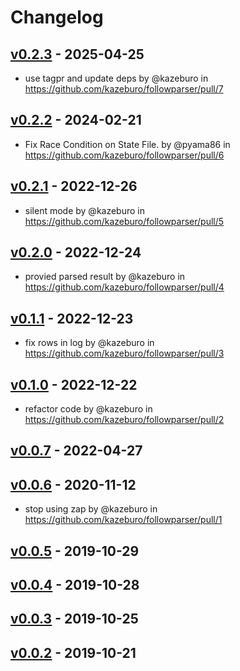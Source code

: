# Changelog

## [v0.2.3](https://github.com/kazeburo/followparser/compare/v0.2.2...v0.2.3) - 2025-04-25
- use tagpr and update deps by @kazeburo in https://github.com/kazeburo/followparser/pull/7

## [v0.2.2](https://github.com/kazeburo/followparser/compare/v0.2.1...v0.2.2) - 2024-02-21
- Fix Race Condition on State File. by @pyama86 in https://github.com/kazeburo/followparser/pull/6

## [v0.2.1](https://github.com/kazeburo/followparser/compare/v0.2.0...v0.2.1) - 2022-12-26
- silent mode by @kazeburo in https://github.com/kazeburo/followparser/pull/5

## [v0.2.0](https://github.com/kazeburo/followparser/compare/v0.1.1...v0.2.0) - 2022-12-24
- provied parsed result by @kazeburo in https://github.com/kazeburo/followparser/pull/4

## [v0.1.1](https://github.com/kazeburo/followparser/compare/v0.1.0...v0.1.1) - 2022-12-23
- fix rows in log by @kazeburo in https://github.com/kazeburo/followparser/pull/3

## [v0.1.0](https://github.com/kazeburo/followparser/compare/v0.0.7...v0.1.0) - 2022-12-22
- refactor code by @kazeburo in https://github.com/kazeburo/followparser/pull/2

## [v0.0.7](https://github.com/kazeburo/followparser/compare/v0.0.6...v0.0.7) - 2022-04-27

## [v0.0.6](https://github.com/kazeburo/followparser/compare/v0.0.5...v0.0.6) - 2020-11-12
- stop using zap by @kazeburo in https://github.com/kazeburo/followparser/pull/1

## [v0.0.5](https://github.com/kazeburo/followparser/compare/v0.0.4...v0.0.5) - 2019-10-29

## [v0.0.4](https://github.com/kazeburo/followparser/compare/v0.0.3...v0.0.4) - 2019-10-28

## [v0.0.3](https://github.com/kazeburo/followparser/compare/v0.0.2...v0.0.3) - 2019-10-25

## [v0.0.2](https://github.com/kazeburo/followparser/commits/v0.0.2) - 2019-10-21
